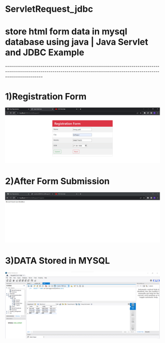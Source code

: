 <h1>ServletRequest_jdbc</h1>

<h1>store html form data in mysql database using java | Java Servlet and JDBC Example</h1>
-------------------------------------------------------------------------------------------------------------------------------------------------------------------------------

<h1>1)Registration Form</h1>

![logo](https://github.com/prajinpatil42/ServletRequest_jdbc/blob/main/images/sr1.png)

<h1>2)After Form Submission</h1>

![logo](https://github.com/prajinpatil42/ServletRequest_jdbc/blob/main/images/sr2.png)

<h1>3)DATA Stored in MYSQL</h1>

![logo](https://github.com/prajinpatil42/ServletRequest_jdbc/blob/main/images/sr3.png)


